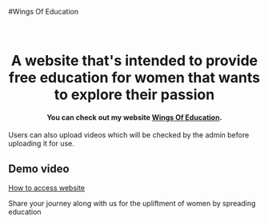 #Wings Of Education

<h1 align="center">
  <br>
  A website that's intended to provide free education for women that wants to explore their passion
</h1>

<h4 align="center">You can check out my website <a href="https://wingsofeducation-17c14.firebaseapp.com">Wings Of Education</a>.</h4>

<p>Users can also upload videos which will be checked by the admin before uploading it for use.</p>

<h2>Demo video</h2>
<a href="https://drive.google.com/open?id=1Xn26IxwOquYw7OMNOlTMP6VH2OD5UkGF">How to access website</a>

<p>Share your journey along with us for the upliftment of women by spreading education</p>
